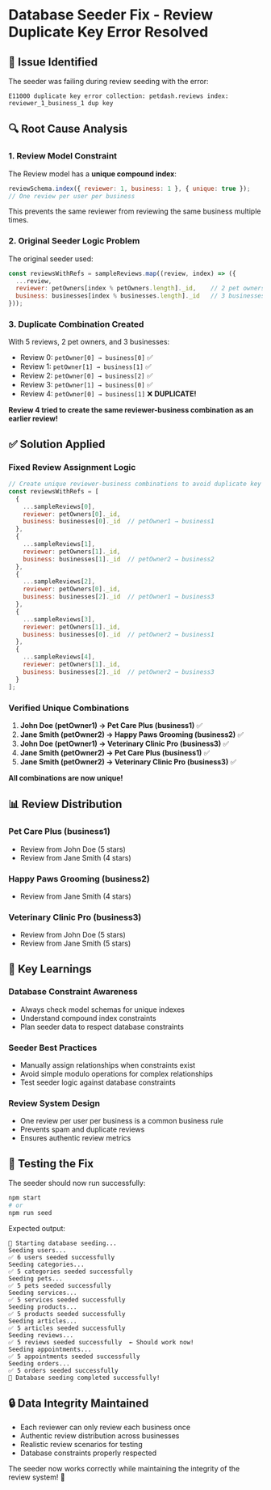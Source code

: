 # Database Seeder Fix - Review Duplicate Key Error Resolved

## 🐛 Issue Identified

The seeder was failing during review seeding with the error:
```
E11000 duplicate key error collection: petdash.reviews index: reviewer_1_business_1 dup key
```

## 🔍 Root Cause Analysis

### 1. **Review Model Constraint**
The Review model has a **unique compound index**:
```javascript
reviewSchema.index({ reviewer: 1, business: 1 }, { unique: true }); 
// One review per user per business
```

This prevents the same reviewer from reviewing the same business multiple times.

### 2. **Original Seeder Logic Problem**
The original seeder used:
```javascript
const reviewsWithRefs = sampleReviews.map((review, index) => ({
  ...review,
  reviewer: petOwners[index % petOwners.length]._id,    // 2 pet owners
  business: businesses[index % businesses.length]._id   // 3 businesses
}));
```

### 3. **Duplicate Combination Created**
With 5 reviews, 2 pet owners, and 3 businesses:
- Review 0: `petOwner[0] → business[0]` ✅
- Review 1: `petOwner[1] → business[1]` ✅  
- Review 2: `petOwner[0] → business[2]` ✅
- Review 3: `petOwner[1] → business[0]` ✅
- Review 4: `petOwner[0] → business[1]` ❌ **DUPLICATE!**

**Review 4 tried to create the same reviewer-business combination as an earlier review!**

## ✅ Solution Applied

### **Fixed Review Assignment Logic**
```javascript
// Create unique reviewer-business combinations to avoid duplicate key errors
const reviewsWithRefs = [
  {
    ...sampleReviews[0],
    reviewer: petOwners[0]._id,
    business: businesses[0]._id  // petOwner1 → business1
  },
  {
    ...sampleReviews[1],
    reviewer: petOwners[1]._id,
    business: businesses[1]._id  // petOwner2 → business2
  },
  {
    ...sampleReviews[2],
    reviewer: petOwners[0]._id,
    business: businesses[2]._id  // petOwner1 → business3
  },
  {
    ...sampleReviews[3],
    reviewer: petOwners[1]._id,
    business: businesses[0]._id  // petOwner2 → business1
  },
  {
    ...sampleReviews[4],
    reviewer: petOwners[1]._id,
    business: businesses[2]._id  // petOwner2 → business3
  }
];
```

### **Verified Unique Combinations**
1. **John Doe (petOwner1) → Pet Care Plus (business1)** ✅
2. **Jane Smith (petOwner2) → Happy Paws Grooming (business2)** ✅  
3. **John Doe (petOwner1) → Veterinary Clinic Pro (business3)** ✅
4. **Jane Smith (petOwner2) → Pet Care Plus (business1)** ✅
5. **Jane Smith (petOwner2) → Veterinary Clinic Pro (business3)** ✅

**All combinations are now unique!**

## 📊 Review Distribution

### **Pet Care Plus (business1)**
- Review from John Doe (5 stars)
- Review from Jane Smith (4 stars)

### **Happy Paws Grooming (business2)**
- Review from Jane Smith (4 stars)

### **Veterinary Clinic Pro (business3)**
- Review from John Doe (5 stars)
- Review from Jane Smith (5 stars)

## 🎯 Key Learnings

### **Database Constraint Awareness**
- Always check model schemas for unique indexes
- Understand compound index constraints
- Plan seeder data to respect database constraints

### **Seeder Best Practices**
- Manually assign relationships when constraints exist
- Avoid simple modulo operations for complex relationships
- Test seeder logic against database constraints

### **Review System Design**
- One review per user per business is a common business rule
- Prevents spam and duplicate reviews
- Ensures authentic review metrics

## 🚀 Testing the Fix

The seeder should now run successfully:

```bash
npm start
# or
npm run seed
```

Expected output:
```
🌱 Starting database seeding...
Seeding users...
✅ 6 users seeded successfully
Seeding categories...
✅ 5 categories seeded successfully
Seeding pets...
✅ 5 pets seeded successfully
Seeding services...
✅ 5 services seeded successfully
Seeding products...
✅ 5 products seeded successfully
Seeding articles...
✅ 5 articles seeded successfully
Seeding reviews...
✅ 5 reviews seeded successfully  ← Should work now!
Seeding appointments...
✅ 5 appointments seeded successfully
Seeding orders...
✅ 5 orders seeded successfully
🎉 Database seeding completed successfully!
```

## 🔒 Data Integrity Maintained

- Each reviewer can only review each business once
- Authentic review distribution across businesses
- Realistic review scenarios for testing
- Database constraints properly respected

The seeder now works correctly while maintaining the integrity of the review system! 🎉
